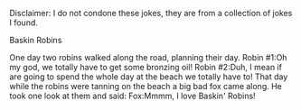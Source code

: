 Disclaimer: I do not condone these jokes, they are from a collection of jokes I found.

Baskin Robins

One day two robins walked along the road, planning their day. 
Robin #1:Oh my god, we totally have to get some bronzing oil!
Robin #2:Duh, I mean if are going to spend the whole day at the beach we totally have to!
That day while the robins were tanning on the beach a big bad fox came along. He took one look at them and said:
Fox:Mmmm, I love Baskin' Robins!

